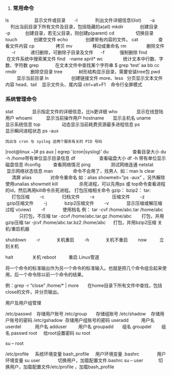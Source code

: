 1. ### 常用命令
ls　　             显示文件或目录
      -l              列出文件详细信息l(list)
      -a             列出当前目录下所有文件及目录，包括隐藏的a(all)
mkdir             创建目录
      -p            创建目录，若无父目录，则创建p(parent)
cd                 切换目录
touch             创建空文件
echo              创建带有内容的文件。
cat                查看文件内容
cp                 拷贝
mv                移动或重命名
rm                删除文件
     -r            递归删除，可删除子目录及文件
     -f            强制删除
find              在文件系统中搜索某文件 find   -name april*
wc                统计文本中行数、字数、字符数
grep             在文本文件中查找某个字符串 $ grep ‘test’ aa bb cc
rmdir           删除空目录
tree             树形结构显示目录，需要安装tree包
pwd              显示当前目录
ln                  创建链接文件
more、less   分页显示文本文件内容
head、tail    显示文件头、尾内容
ctrl+alt+F1    命令行全屏模式

### 系统管理命令

stat               显示指定文件的详细信息，比ls更详细
who               显示在线登陆用户
whoami            显示当前操作用户
hostname          显示主机名
uname             显示系统信息
top                 动态显示当前耗费资源最多进程信息
ps                   显示瞬间进程状态 ps -aux

    找出与 cron 与 syslog 这两个服务有关的 PID 号码

[root@linux ~]# ps aux | egrep '(cron|syslog)'
du                   查看目录大小 du -h /home带有单位显示目录信息
df                   查看磁盘大小 df -h 带有单位显示磁盘信息
ifconfig          查看网络情况
ping                测试网络连通
netstat          显示网络状态信息
man                命令不会用了，找男人  如：man ls
clear              清屏
alias               对命令重命名 如：alias showmeit=”ps -aux” ，另外解除使用unalias showmeit
kill                 杀死进程，可以先用ps 或 top命令查看进程的id，然后再用kill命令杀死进程。
打包压缩相关命令
gzip：
bzip2：
tar:                  打包压缩
       -c              归档文件
       -x              压缩文件
       -z              gzip压缩文件
       -j              bzip2压缩文件
       -v              显示压缩或解压缩过程 v(view)
       -f              使用档名
例：
tar -cvf /home/abc.tar /home/abc              只打包，不压缩
tar -zcvf /home/abc.tar.gz /home/abc        打包，并用gzip压缩
tar -jcvf /home/abc.tar.bz2 /home/abc      打包，并用bzip2压缩
关机/重启机器


shutdown
       -r             关机重启
       -h             关机不重启
       now          立刻关机

halt               关机
reboot          重启
Linux管道

将一个命令的标准输出作为另一个命令的标准输入。也就是把几个命令组合起来使用，后一个命令除以前一个命令的结果。

例：grep -r “close” /home/* | more       在home目录下所有文件中查找，包括close的文件，并分页输出。

用户及用户组管理

/etc/passwd    存储用户账号
/etc/group       存储组账号
/etc/shadow    存储用户账号的密码
/etc/gshadow  存储用户组账号的密码
useradd          用户名
userdel           用户名
adduser         用户名
groupadd       组名
groupdel        组名
passwd root     给root设置密码
su root

su – root 

/etc/profile     系统环境变量
bash_profile     用户环境变量
.bashrc              用户环境变量
su user              切换用户，加载配置文件.bashrc
su – user            切换用户，加载配置文件/etc/profile ，加载bash_profile
